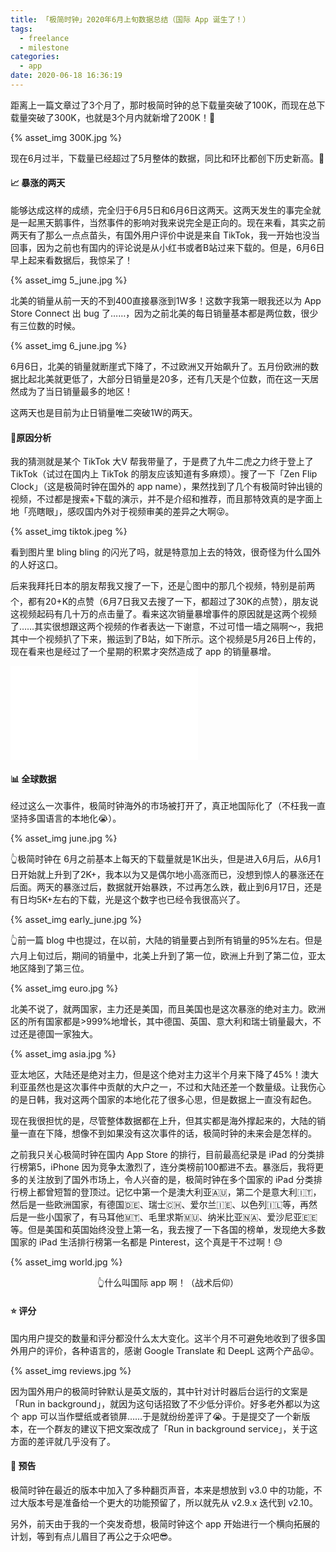 ```yaml
---
title: 「极简时钟」2020年6月上旬数据总结（国际 App 诞生了！）
tags:
  - freelance
  - milestone
categories:
  - app
date: 2020-06-18 16:36:19
---
```



距离上一篇文章过了3个月了，那时极简时钟的总下载量突破了100K，而现在总下载量突破了300K，也就是3个月内就新增了200K！🎉

{% asset_img 300K.jpg %}

现在6月过半，下载量已经超过了5月整体的数据，同比和环比都创下历史新高。🥳

<!-- more -->

#### 📈 暴涨的两天

能够达成这样的成绩，完全归于6月5日和6月6日这两天。这两天发生的事完全就是一起黑天鹅事件，当然事件的影响对我来说完全是正向的。现在来看，其实之前两天有了那么一点点苗头，有国外用户评价中说是来自 TikTok，我一开始也没当回事，因为之前也有国内的评论说是从小红书或者B站过来下载的。但是，6月6日早上起来看数据后，我惊呆了！

{% asset_img 5_june.jpg %}

北美的销量从前一天的不到400直接暴涨到1W多！这数字我第一眼我还以为 App Store Connect 出 bug 了……，因为之前北美的每日销量基本都是两位数，很少有三位数的时候。

{% asset_img 6_june.jpg %}

6月6日，北美的销量就断崖式下降了，不过欧洲又开始飙升了。五月份欧洲的数据比起北美就更低了，大部分日销量是20多，还有几天是个位数，而在这一天居然成为了当日销量最多的地区！

这两天也是目前为止日销量唯二突破1W的两天。

#### 🧐原因分析

我的猜测就是某个 TikTok 大V 帮我带量了，于是费了九牛二虎之力终于登上了 TikTok（试过在国内上 TikTok 的朋友应该知道有多麻烦）。搜了一下「Zen Flip Clock」（这是极简时钟在国外的 app name），果然找到了几个有极简时钟出镜的视频，不过都是搜索+下载的演示，并不是介绍和推荐，而且那特效真的是字面上地「亮瞎眼」，感叹国内外对于视频审美的差异之大啊😜。

{% asset_img tiktok.jpeg %}

看到图片里 bling bling 的闪光了吗，就是特意加上去的特效，很奇怪为什么国外的人好这口。

后来我拜托日本的朋友帮我又搜了一下，还是👆图中的那几个视频，特别是前两个，都有20+K的点赞（6月7日我又去搜了一下，都超过了30K的点赞），朋友说这视频起码有几十万的点击量了。看来这次销量暴增事件的原因就是这两个视频了……其实很想跟这两个视频的作者表达一下谢意，不过可惜一墙之隔啊～，我把其中一个视频扒了下来，搬运到了B站，如下所示。这个视频是5月26日上传的，现在看来也是经过了一个星期的积累才突然造成了 app 的销量暴增。

<iframe src="//player.bilibili.com/player.html?aid=711088991&bvid=BV1PD4y1Q7jn&cid=203200040&page=1" scrolling="no" border="0" frameborder="no" framespacing="0" allowfullscreen="true"> </iframe>

#### 📊 全球数据

经过这么一次事件，极简时钟海外的市场被打开了，真正地国际化了（不枉我一直坚持多国语言的本地化😭）。

{% asset_img june.jpg %}

👆极简时钟在 6月之前基本上每天的下载量就是1K出头，但是进入6月后，从6月1日开始就上升到了2K+，我本以为又是偶尔地小高涨而已，没想到惊人的暴涨还在后面。两天的暴涨过后，数据就开始暴跌，不过再怎么跌，截止到6月17日，还是有日均5K+左右的下载，光是这个数字也已经令我很高兴了。

{% asset_img early_june.jpg %}

👆前一篇 blog 中也提过，在以前，大陆的销量要占到所有销量的95%左右。但是六月上旬过后，期间的销量中，北美上升到了第一位，欧洲上升到了第二位，亚太地区降到了第三位。

{% asset_img  euro.jpg %}

北美不说了，就两国家，主力还是美国，而且美国也是这次暴涨的绝对主力。欧洲区的所有国家都是>999%地增长，其中德国、英国、意大利和瑞士销量最大，不过还是德国一家独大。

{% asset_img asia.jpg %}

亚太地区，大陆还是绝对主力，但是这个绝对主力这半个月来下降了45%！澳大利亚虽然也是这次事件中贡献的大户之一，不过和大陆还差一个数量级。让我伤心的是日韩，我对这两个国家的本地化花了很多心思，但是数据上一直没有起色。

现在我很担忧的是，尽管整体数据都在上升，但其实都是海外撑起来的，大陆的销量一直在下降，想像不到如果没有这次事件的话，极简时钟的未来会是怎样的。

之前我只关心极简时钟在国内 App Store 的排行，目前最高纪录是 iPad 的分类排行榜第5，iPhone 因为竞争太激烈了，连分类榜前100都进不去。暴涨后，我将更多的关注放到了国外市场上，令人兴奋的是，极简时钟在多个国家的 iPad 分类排行榜上都曾短暂的登顶过。记忆中第一个是澳大利亚🇦🇺，第二个是意大利🇮🇹，然后是一些欧洲国家，有德国🇩🇪、瑞士🇨🇭、爱尔兰🇮🇪、以色列🇮🇱等，再然后是一些小国家了，有马耳他🇲🇹、毛里求斯🇲🇺、纳米比亚🇳🇦、爱沙尼亚🇪🇪等。但是美国和英国始终没登上第一名，我去搜了一下各国的榜单，发现绝大多数国家的 iPad 生活排行榜第一名都是 Pinterest，这个真是干不过啊！😓

{% asset_img world.jpg %}

<center>👆什么叫国际 app 啊！（战术后仰）</center>

#### ⭐️ 评分

国内用户提交的数量和评分都没什么太大变化。这半个月不可避免地收到了很多国外用户的评价，各种语言的，感谢 Google Translate 和 DeepL 这两个产品😜。

{% asset_img reviews.jpg %}

因为国外用户的极简时钟默认是英文版的，其中针对计时器后台运行的文案是「Run in background」，就因为这句话招致了不少低分评价。好多老外都以为这个 app 可以当作壁纸或者锁屏……于是就纷纷差评了😭。于是提交了一个新版本，在一个群友的建议下把文案改成了「Run in background service」，关于这方面的差评就几乎没有了。

#### 🔔 预告

极简时钟在最近的版本中加入了多种翻页声音，本来是想放到 v3.0 中的功能，不过大版本号是准备给一个更大的功能预留了，所以就先从 v2.9.x 迭代到 v2.10。

另外，前天由于我的一个突发奇想，极简时钟这个 app 开始进行一个横向拓展的计划，等到有点儿眉目了再公之于众吧😎。

#### 